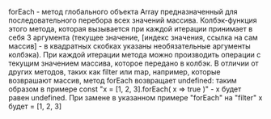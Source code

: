 forEach - метод глобального объекта Array предназначенный для последовательного перебора всех значений массива.
Колбэк-функция этого метода, которая вызывается при каждой итерации принимает в себя 3 аргумента (текущее значение, [индекс значения, ссылка на сам массив] - в квадратных скобках указаны необязательные аргументы колбэка). При каждой итерации метода можно производить операции с текущим значением массива, которое передано в колбэк. В отличии от других методов, таких как filter или map, например, которые возврашают массив, метод forEach возвращает undefined: таким образом в примере const "x = [1, 2, 3].forEach( x => true )" - x будет равен undefined. При замене в указанном примере "forEach" на "filter" x будет = [1, 2, 3]